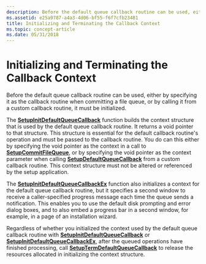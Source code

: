```yaml
---
description: Before the default queue callback routine can be used, either by specifying it as the callback routine when committing a file queue, or by calling it from a custom callback routine, it must be initialized.
ms.assetid: e25a9787-a4a3-4d06-bf55-f6f7cfb23481
title: Initializing and Terminating the Callback Context
ms.topic: concept-article
ms.date: 05/31/2018
---
```


# Initializing and Terminating the Callback Context

Before the default queue callback routine can be used, either by specifying it as the callback routine when committing a file queue, or by calling it from a custom callback routine, it must be initialized.

The [**SetupInitDefaultQueueCallback**](/windows/desktop/api/Setupapi/nf-setupapi-setupinitdefaultqueuecallback) function builds the context structure that is used by the default queue callback routine. It returns a void pointer to that structure. This structure is essential for the default callback routine's operation and must be passed to the callback routine. You do can this either by specifying the void pointer as the context in a call to [**SetupCommitFileQueue**](/windows/desktop/api/Setupapi/nf-setupapi-setupcommitfilequeuea), or by specifying the void pointer as the context parameter when calling [**SetupDefaultQueueCallback**](/windows/desktop/api/Setupapi/nf-setupapi-setupdefaultqueuecallbacka) from a custom callback routine. This context structure must not be altered or referenced by the setup application.

The [**SetupInitDefaultQueueCallbackEx**](/windows/desktop/api/Setupapi/nf-setupapi-setupinitdefaultqueuecallbackex) function also initializes a context for the default queue callback routine, but it specifies a second window to receive a caller-specified progress message each time the queue sends a notification. This enables you to use the default disk prompting and error dialog boxes, and to also embed a progress bar in a second window, for example, in a page of an installation wizard.

Regardless of whether you initialized the context used by the default queue callback routine with [**SetupInitDefaultQueueCallback**](/windows/desktop/api/Setupapi/nf-setupapi-setupinitdefaultqueuecallback) or [**SetupInitDefaultQueueCallbackEx**](/windows/desktop/api/Setupapi/nf-setupapi-setupinitdefaultqueuecallbackex), after the queued operations have finished processing, call [**SetupTermDefaultQueueCallback**](/windows/desktop/api/Setupapi/nf-setupapi-setuptermdefaultqueuecallback) to release the resources allocated in initializing the context structure.

 

 



